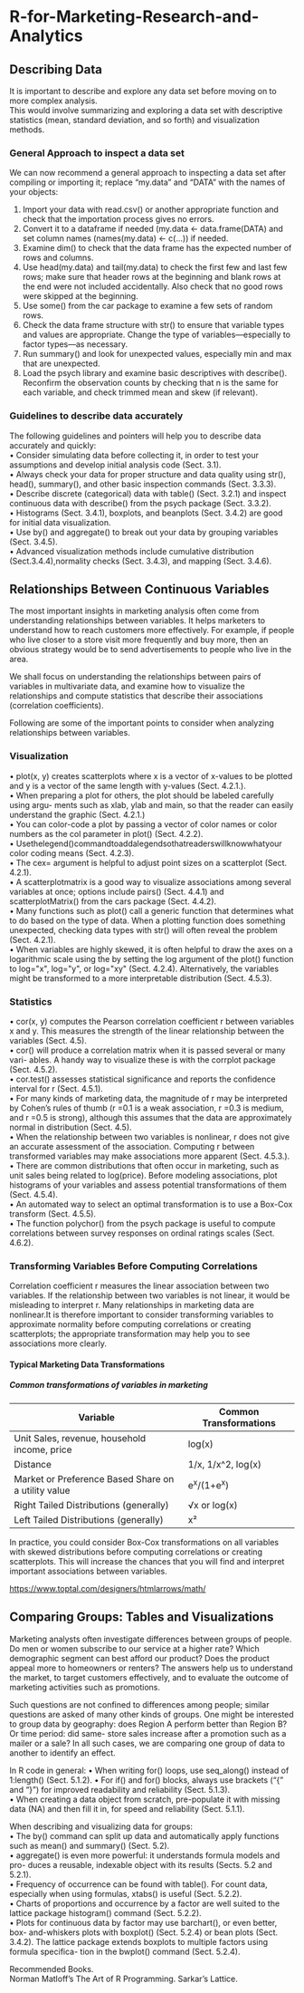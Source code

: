 # R-for-Marketing-Research-and-Analytics

## Describing Data  

It is important to describe and explore any data set before moving on to more complex analysis.  
This would involve summarizing and exploring a data set with descriptive statistics (mean, standard deviation, and so forth) and visualization methods.  
### General Approach to inspect a data set
We can now recommend a general approach to inspecting a data set after compiling or importing it; replace “my.data” and “DATA” with the names of your objects:  
1. Import your data with read.csv() or another appropriate function and check that the importation process gives no errors.  
2. Convert it to a dataframe if needed (my.data <- data.frame(DATA) and set column names (names(my.data) <- c(...)) if needed.  
3. Examine dim() to check that the data frame has the expected number of rows and columns.  
4. Use head(my.data) and tail(my.data) to check the first few and last few rows; make sure that header rows at the beginning and blank rows at the end were not included accidentally. Also check that no good rows were skipped at the beginning.  
5. Use some() from the car package to examine a few sets of random rows.  
6. Check the data frame structure with str() to ensure that variable types and values are appropriate. Change the type of variables—especially to factor types—as necessary.  
7. Run summary() and look for unexpected values, especially min and max that are unexpected.  
8. Load the psych library and examine basic descriptives with describe(). Reconfirm the observation counts by checking that n is the same for each variable, and check trimmed mean and skew (if relevant).  

### Guidelines to describe data accurately
The following guidelines and pointers will help you to describe data accurately and quickly:  
• Consider simulating data before collecting it, in order to test your assumptions and develop initial analysis code (Sect. 3.1).  
• Always check your data for proper structure and data quality using str(), head(), summary(), and other basic inspection commands (Sect. 3.3.3).  
• Describe discrete (categorical) data with table() (Sect. 3.2.1) and inspect continuous data with describe() from the psych package (Sect. 3.3.2).  
• Histograms (Sect. 3.4.1), boxplots, and beanplots (Sect. 3.4.2) are good for initial data visualization.  
• Use by() and aggregate() to break out your data by grouping variables (Sect. 3.4.5).  
• Advanced visualization methods include cumulative distribution (Sect.3.4.4),normality checks (Sect. 3.4.3), and mapping (Sect. 3.4.6).  

## Relationships Between Continuous Variables  
The most important insights in marketing analysis often come from understanding relationships between variables. It helps marketers to understand how to reach customers more effectively. For example, if people who live closer to a store visit more frequently and buy more, then an obvious strategy would be to send advertisements to people who live in the area.  
  
We shall focus on understanding the relationships between pairs of variables in multivariate data, and examine how to visualize the relationships and compute statistics that describe their associations (correlation coefficients).  
  
Following are some of the important points to consider when analyzing relationships between variables.  
### Visualization  
• plot(x, y) creates scatterplots where x is a vector of x-values to be plotted and y is a vector of the same length with y-values (Sect. 4.2.1.).  
• When preparing a plot for others, the plot should be labeled carefully using argu- ments such as xlab, ylab and main, so that the reader can easily understand the graphic (Sect. 4.2.1.)  
• You can color-code a plot by passing a vector of color names or color numbers as the col parameter in plot() (Sect. 4.2.2).  
• Usethelegend()commandtoaddalegendsothatreaderswillknowwhatyour color coding means (Sect. 4.2.3).  
• The cex= argument is helpful to adjust point sizes on a scatterplot (Sect. 4.2.1).  
• A scatterplotmatrix is a good way to visualize associations among several variables at once; options include pairs() (Sect. 4.4.1) and scatterplotMatrix()
from the cars package (Sect. 4.4.2).  
• Many functions such as plot() call a generic function that determines what to do based on the type of data. When a plotting function does something unexpected,
checking data types with str() will often reveal the problem (Sect. 4.2.1).  
• When variables are highly skewed, it is often helpful to draw the axes on a logarithmic scale using the by setting the log argument of the plot() function to log="x", log="y", or log="xy" (Sect. 4.2.4). Alternatively, the variables might be transformed to a more interpretable distribution (Sect. 4.5.3).  
  
### Statistics   
• cor(x, y) computes the Pearson correlation coefficient r between variables x and y. This measures the strength of the linear relationship between the variables (Sect. 4.5).  
• cor() will produce a correlation matrix when it is passed several or many vari- ables. A handy way to visualize these is with the corrplot package (Sect. 4.5.2).  
• cor.test() assesses statistical significance and reports the confidence interval for r (Sect. 4.5.1).  
• For many kinds of marketing data, the magnitude of r may be interpreted by Cohen’s rules of thumb (r =0.1 is a weak association, r =0.3 is medium, and r =0.5 is strong), although this assumes that the data are approximately normal in distribution (Sect. 4.5).  
• When the relationship between two variables is nonlinear, r does not give an accurate assessment of the association. Computing r between transformed variables may make associations more apparent (Sect. 4.5.3.).  
• There are common distributions that often occur in marketing, such as unit sales being related to log(price). Before modeling associations, plot histograms of your variables and assess potential transformations of them (Sect. 4.5.4).  
• An automated way to select an optimal transformation is to use a Box-Cox transform (Sect. 4.5.5).  
• The function polychor() from the psych package is useful to compute correlations between survey responses on ordinal ratings scales (Sect. 4.6.2).  
  
### Transforming Variables Before Computing Correlations

Correlation coefficient r measures the linear association between two variables. If the relationship between two variables is not linear, it would be misleading to interpret r. Many relationships in marketing data are nonlinear.It is therefore important to consider transforming variables to approximate normality before computing correlations or creating scatterplots; the appropriate transformation may help you to see associations more clearly.

#### Typical Marketing Data Transformations 

##### Common transformations of variables in marketing  
Variable | Common Transformations 
--- | --- 
Unit Sales, revenue, household income, price | log(x) 
Distance | 1/x, 1/x^2, log(x) 
Market or Preference Based Share on a utility value | e<sup>x</sup>/(1+e<sup>x</sup>)
Right Tailed Distributions (generally) | <span>&#8730;</span>x or log(x)
Left Tailed Distributions (generally) | x<span>&sup2;</span>   
  
  
In practice, you could consider Box-Cox transformations on all variables with skewed distributions before computing correlations or creating scatterplots. This will increase the chances that you will find and interpret important associations between variables.

https://www.toptal.com/designers/htmlarrows/math/

## Comparing Groups: Tables and Visualizations

Marketing analysts often investigate differences between groups of people. Do men or women subscribe to our service at a higher rate? Which demographic segment can best afford our product? Does the product appeal more to homeowners or renters? The answers help us to understand the market, to target customers effectively, and to evaluate the outcome of marketing activities such as promotions.  
  
  Such questions are not confined to differences among people; similar questions are asked of many other kinds of groups. One might be interested to group data by geography: does Region A perform better than Region B? Or time period: did same- store sales increase after a promotion such as a mailer or a sale? In all such cases, we are comparing one group of data to another to identify an effect.
  
  
 In R code in general:
• When writing for() loops, use seq_along() instead of 1:length() (Sect. 5.1.2). 
• For if() and for() blocks, always use brackets (“{” and “}”) for improved readability and reliability (Sect. 5.1.3).  
• When creating a data object from scratch, pre-populate it with missing data (NA) and then fill it in, for speed and reliability (Sect. 5.1.1).  

When describing and visualizing data for groups:  
• The by() command can split up data and automatically apply functions such as mean() and summary() (Sect. 5.2).  
• aggregate() is even more powerful: it understands formula models and pro- duces a reusable, indexable object with its results (Sects. 5.2 and 5.2.1).  
• Frequency of occurrence can be found with table(). For count data, especially when using formulas, xtabs() is useful (Sect. 5.2.2).  
• Charts of proportions and occurrence by a factor are well suited to the lattice package histogram() command (Sect. 5.2.2).  
• Plots for continuous data by factor may use barchart(), or even better, box- and-whiskers plots with boxplot() (Sect. 5.2.4) or bean plots (Sect. 3.4.2). The lattice package extends boxplots to multiple factors using formula specifica- tion in the bwplot() command (Sect. 5.2.4).  
  
  
Recommended Books.  
Norman Matloff’s The Art of R Programming. 
Sarkar’s Lattice.  




